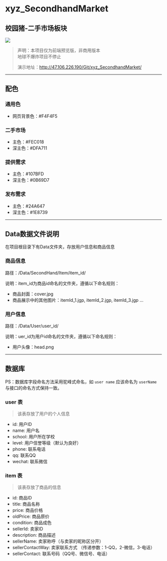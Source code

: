 # xyz_SecondhandMarket
## 校园猪-二手市场板块   
![](http://pj1wbw4gq.bkt.clouddn.com/18-12-9/59339898.jpg)
> 声明：本项目仅为前端预览版，非商用版本  
> 地球不爆炸项目不停止
> 
> 演示地址：http://47.106.226.190/Git/xyz_SecondhandMarket/
---

## 配色
### 通用色
+ 网页背景色：#F4F4F5

### 二手市场
+ 主色：#FEC018
+ 深主色：#DFA711

### 提供需求
+ 主色：#107BFD
+ 深主色：#0B69D7

### 发布需求
+ 主色：#24A647
+ 深主色：#1E8739

---

## Data数据文件说明
在项目根目录下有Data文件夹，存放用户信息和商品信息
### 商品信息
路径：/Data/SecondHand/Item/item_id/  

说明：item_id为商品id命名的文件夹，遵循以下命名规则：
+ 商品封面：cover.jpg  
+ 商品展示中的其他图片：itemId_1.jgp, itemId_2.jgp, itemId_3.jgp ...  


### 用户信息
路径：/Data/User/user_id/

说明：uer_id为用户id命名的文件夹，遵循以下命名规则：
+ 用户头像：head.png

---

## 数据库
PS：数据库字段命名方法采用驼峰式命名，如 `user name` 应该命名为 `userName` 与接口的命名方式保持一致。
### user 表
> 该表存放了用户的个人信息

+ id: 用户ID
+ name: 用户名
+ school: 用户所在学校
+ level: 用户信誉等级（默认为良好）
+ phone: 联系电话
+ qq: 联系QQ
+ wechat: 联系微信

### item 表
> 该表存放了商品的信息

+ id: 商品ID
+ title: 商品名称
+ price: 商品价格
+ oldPrice: 商品原价
+ condition: 商品成色
+ sellerId: 卖家ID
+ description: 商品描述
+ sellerName: 卖家称呼（与卖家的昵称区分开）
+ sellerContactWay: 卖家联系方式 （传递参数：1-QQ，2-微信，3-电话）
+ sellerContact: 联系号码（QQ号、微信号、电话）
